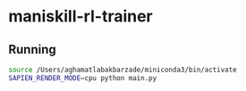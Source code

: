 # maniskill-rl-trainer

## Running

``` bash
source /Users/aghamatlabakbarzade/miniconda3/bin/activate
SAPIEN_RENDER_MODE=cpu python main.py 
```
